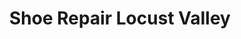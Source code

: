---
title: "Shoe Repair Locust Valley"
url: /locust-valley/shoe-repair-locust-valley/
shop: Schuhe
---